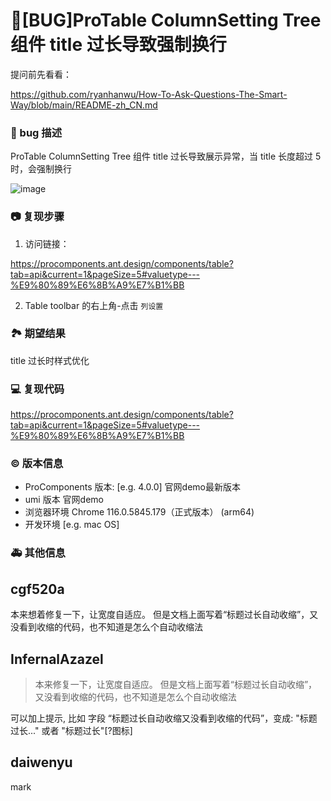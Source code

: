 # 🐛[BUG]ProTable ColumnSetting Tree 组件 title 过长导致强制换行

提问前先看看：

https://github.com/ryanhanwu/How-To-Ask-Questions-The-Smart-Way/blob/main/README-zh_CN.md

### 🐛 bug 描述

ProTable ColumnSetting Tree 组件 title 过长导致展示异常，当 title 长度超过 5 时，会强制换行

![image](https://github.com/ant-design/pro-components/assets/56213366/551d5a30-9fa2-4387-b2b7-44fcfc9534f2)

<!--
详细地描述 bug，让大家都能理解
-->

### 📷 复现步骤

1. 访问链接：

https://procomponents.ant.design/components/table?tab=api&current=1&pageSize=5#valuetype---%E9%80%89%E6%8B%A9%E7%B1%BB

2. Table toolbar 的右上角-点击 `列设置`

<!--
清晰描述复现步骤，让别人也能看到问题，如果可能，尽量提供可执行代码，
如：https://codesandbox.io/ 在此处创建一个 codesandbox，方便我们更快的排查和复现问题
-->

### 🏞 期望结果

title 过长时样式优化

<!--
描述你原本期望看到的结果
-->

### 💻 复现代码

https://procomponents.ant.design/components/table?tab=api&current=1&pageSize=5#valuetype---%E9%80%89%E6%8B%A9%E7%B1%BB

<!--
提供可复现的代码，仓库，或线上示例
-->

### © 版本信息

- ProComponents 版本: [e.g. 4.0.0] 官网demo最新版本
- umi 版本 官网demo
- 浏览器环境 Chrome 116.0.5845.179（正式版本） (arm64)
- 开发环境 [e.g. mac OS]

### 🚑 其他信息

<!--
如截图等其他信息可以贴在这里
-->

## cgf520a

本来想着修复一下，让宽度自适应。
但是文档上面写着“标题过长自动收缩”，又没看到收缩的代码，也不知道是怎么个自动收缩法

## InfernalAzazel

> 本来修复一下，让宽度自适应。 但是文档上面写着“标题过长自动收缩”，又没看到收缩的代码，也不知道是怎么个自动收缩法

可以加上提示, 比如 字段 “标题过长自动收缩又没看到收缩的代码”，变成: "标题过长..." 或者 "标题过长"[?图标]

## daiwenyu

mark
